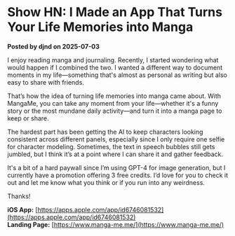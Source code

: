 # Show HN: I Made an App That Turns Your Life Memories into Manga

**Posted by djnd on 2025-07-03**

I enjoy reading manga and journaling. Recently, I started wondering what would happen if I combined the two. I wanted a different way to document moments in my life—something that's almost as personal as writing but also easy to share with friends.

That’s how the idea of turning life memories into manga came about. With MangaMe, you can take any moment from your life—whether it's a funny story or the most mundane daily activity—and turn it into a manga page to keep or share.

The hardest part has been getting the AI to keep characters looking consistent across different panels, especially since I only require one selfie for character modeling. Sometimes, the text in speech bubbles still gets jumbled, but I think it’s at a point where I can share it and gather feedback.

It's a bit of a hard paywall since I’m using GPT-4 for image generation, but I currently have a promotion offering 3 free credits. I’d love for you to check it out and let me know what you think or if you run into any weirdness.

Thanks!

**iOS App:** [https://apps.apple.com/app/id6746081532](https://apps.apple.com/app/id6746081532)  
**Landing Page:** [https://www.manga-me.me/](https://www.manga-me.me/)